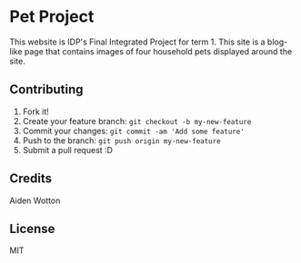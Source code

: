 # Pet Project 
This website is IDP's Final Integrated Project for term 1. This site is a blog-like page that contains images of four household pets displayed around the site.
## Contributing
1. Fork it!
2. Create your feature branch: `git checkout -b my-new-feature`
3. Commit your changes: `git commit -am 'Add some feature'`
4. Push to the branch: `git push origin my-new-feature`
5. Submit a pull request :D
## Credits
Aiden Wotton
## License
MIT 